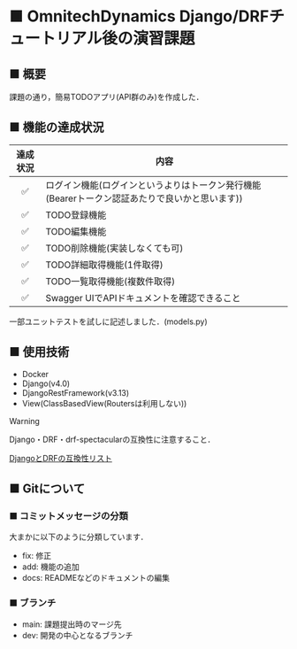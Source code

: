 # ■ OmnitechDynamics Django/DRFチュートリアル後の演習課題

## ■ 概要

課題の通り，簡易TODOアプリ(API群のみ)を作成した．

## ■ 機能の達成状況

| 達成状況     | 内容         |
| :---:  | ------------ |
| ✅ | ログイン機能(ログインというよりはトークン発行機能(Bearerトークン認証あたりで良いかと思います)) |
| ✅ | TODO登録機能 |
| ✅ | TODO編集機能 |
| ✅ | TODO削除機能(実装しなくても可) |
| ✅ | TODO詳細取得機能(1件取得) |
| ✅ | TODO一覧取得機能(複数件取得) |
| ✅ | Swagger UIでAPIドキュメントを確認できること |

一部ユニットテストを試しに記述しました．(models.py)


## ■ 使用技術
- Docker
- Django(v4.0)
- DjangoRestFramework(v3.13)
- View(ClassBasedView(Routersは利用しない))

> [!WARNING]
> Django・DRF・drf-spectacularの互換性に注意すること．
> 
> [DjangoとDRFの互換性リスト](https://www.django-rest-framework.org/community/release-notes/#313x-series)

## ■ Gitについて
### ■ コミットメッセージの分類
大まかに以下のように分類しています．
- fix: 修正
- add: 機能の追加
- docs: READMEなどのドキュメントの編集

### ■ ブランチ
- main: 課題提出時のマージ先
- dev: 開発の中心となるブランチ
